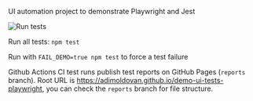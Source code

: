 UI automation project to demonstrate Playwright and Jest

![Run tests](https://github.com/adimoldovan/demo-ui-tests-playwright/workflows/Run%20tests/badge.svg)

Run all tests: `npm test`

Run with `FAIL_DEMO=true npm test` to force a test failure

Github Actions CI test runs publish test reports on GitHub Pages (`reports` branch). Root URL is https://adimoldovan.github.io/demo-ui-tests-playwright, you can check the `reports` branch for file structure. 
